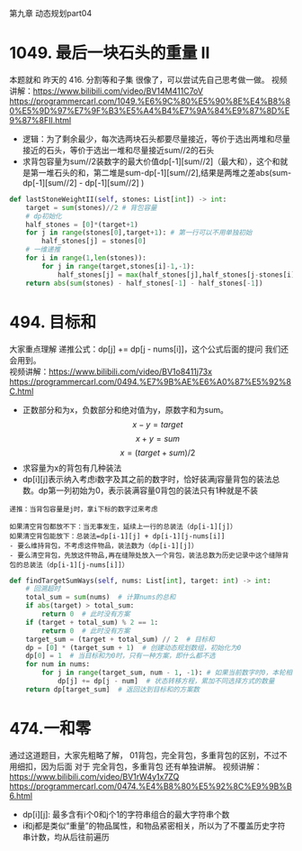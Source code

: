 第九章 动态规划part04

# 1049. 最后一块石头的重量 II 

本题就和 昨天的 416. 分割等和子集 很像了，可以尝试先自己思考做一做。 
视频讲解：https://www.bilibili.com/video/BV14M411C7oV 
https://programmercarl.com/1049.%E6%9C%80%E5%90%8E%E4%B8%80%E5%9D%97%E7%9F%B3%E5%A4%B4%E7%9A%84%E9%87%8D%E9%87%8FII.html  
- 逻辑：为了剩余最少，每次选两块石头都要尽量接近，等价于选出两堆和尽量接近的石头，等价于选出一堆和尽量接近sum//2的石头
- 求背包容量为sum//2装数字的最大价值dp[-1][sum//2]（最大和），这个和就是第一堆石头的和，第二堆是sum-dp[-1][sum//2],结果是两堆之差abs(sum-dp[-1][sum//2] - dp[-1][sum//2] )
```py
def lastStoneWeightII(self, stones: List[int]) -> int:
    target = sum(stones)//2 # 背包容量
    # dp初始化
    half_stones = [0]*(target+1)
    for j in range(stones[0],target+1): # 第一行可以不用单独初始
        half_stones[j] = stones[0]
    # 一维递推
    for i in range(1,len(stones)):
        for j in range(target,stones[i]-1,-1):
            half_stones[j] = max(half_stones[j],half_stones[j-stones[i]]+stones[i])
    return abs(sum(stones) - half_stones[-1] - half_stones[-1])
```
# 494. 目标和 
大家重点理解 递推公式：dp[j] += dp[j - nums[i]]，这个公式后面的提问 我们还会用到。  
视频讲解：https://www.bilibili.com/video/BV1o8411j73x
https://programmercarl.com/0494.%E7%9B%AE%E6%A0%87%E5%92%8C.html  

- 正数部分和为x，负数部分和绝对值为y，原数字和为sum。
$$x-y=target$$
$$x+y=sum$$
$$x = (target+sum)/2$$
- 求容量为x的背包有几种装法
- dp[i][j]表示纳入考虑i数字及其之前的数字时，恰好装满j容量背包的装法总数。dp第一列初始为0，表示装满容量0背包的装法只有1种就是不装
```
递推：当背包容量是j时，拿i下标的数字过来考虑

如果清空背包都放不下：当无事发生，延续上一行的总装法（dp[i-1][j]）
如果清空背包能放下：总装法=dp[i-1][j] + dp[i-1][j-nums[i]]
- 要么维持背包，不考虑这件物品，装法数为（dp[i-1][j]）
- 要么清空背包，先放这件物品,再在缝隙处放入一个背包，装法总数为历史记录中这个缝隙背包的总装法（dp[i-1][j-nums[i]]）
```

```py
def findTargetSumWays(self, nums: List[int], target: int) -> int:
    # 回溯超时
    total_sum = sum(nums)  # 计算nums的总和
    if abs(target) > total_sum:
        return 0  # 此时没有方案
    if (target + total_sum) % 2 == 1:
        return 0  # 此时没有方案
    target_sum = (target + total_sum) // 2  # 目标和
    dp = [0] * (target_sum + 1)  # 创建动态规划数组，初始化为0
    dp[0] = 1  # 当目标和为0时，只有一种方案，即什么都不选
    for num in nums:
        for j in range(target_sum, num - 1, -1): # 如果当前数字时0，本轮相当于将上一轮的装法翻倍，效果是考虑了这个0之后，装满目标容量的方法=之前的方法*2，实际含义是在上一轮得到的所有方法dp[i-1][target_sum]中,每个方法中添加一个+0都是一个新方法，合起来是原来的2倍多
            dp[j] += dp[j - num]  # 状态转移方程，累加不同选择方式的数量
    return dp[target_sum]  # 返回达到目标和的方案数
```



# 474.一和零  
通过这道题目，大家先粗略了解， 01背包，完全背包，多重背包的区别，不过不用细扣，因为后面 对于 完全背包，多重背包 还有单独讲解。
视频讲解：https://www.bilibili.com/video/BV1rW4y1x7ZQ 
https://programmercarl.com/0474.%E4%B8%80%E5%92%8C%E9%9B%B6.html  

- dp[i][j]: 最多含有i个0和j个1的字符串组合的最大字符串个数
- i和j都是类似“重量”的物品属性，和物品紧密相关，所以为了不覆盖历史字符串计数，均从后往前遍历




